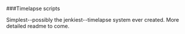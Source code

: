 ###Timelapse scripts

Simplest--possibly the jenkiest--timelapse system ever created. More detailed readme to come.